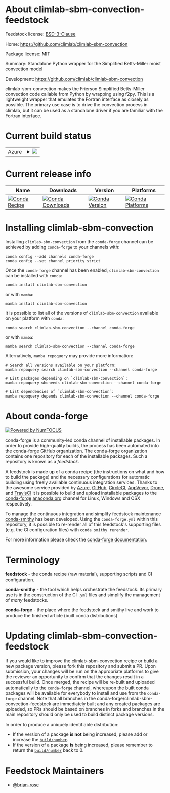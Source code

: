 About climlab-sbm-convection-feedstock
======================================

Feedstock license: [BSD-3-Clause](https://github.com/conda-forge/climlab-sbm-convection-feedstock/blob/main/LICENSE.txt)

Home: https://github.com/climlab/climlab-sbm-convection

Package license: MIT

Summary: Standalone Python wrapper for the Simplified Betts-Miller moist convection model

Development: https://github.com/climlab/climlab-sbm-convection

climlab-sbm-convection makes the Frierson Simplified Betts-Miller convection code callable from Python by wrapping using f2py. This is a lightweight wrapper that emulates the Fortran interface as closely as possible. The primary use case is to drive the convection process in climlab, but it can be used as a standalone driver if you are familiar with the Fortran interface.


Current build status
====================


<table>
    
  <tr>
    <td>Azure</td>
    <td>
      <details>
        <summary>
          <a href="https://dev.azure.com/conda-forge/feedstock-builds/_build/latest?definitionId=23040&branchName=main">
            <img src="https://dev.azure.com/conda-forge/feedstock-builds/_apis/build/status/climlab-sbm-convection-feedstock?branchName=main">
          </a>
        </summary>
        <table>
          <thead><tr><th>Variant</th><th>Status</th></tr></thead>
          <tbody><tr>
              <td>linux_64_numpy1.23python3.11.____cpython</td>
              <td>
                <a href="https://dev.azure.com/conda-forge/feedstock-builds/_build/latest?definitionId=23040&branchName=main">
                  <img src="https://dev.azure.com/conda-forge/feedstock-builds/_apis/build/status/climlab-sbm-convection-feedstock?branchName=main&jobName=linux&configuration=linux%20linux_64_numpy1.23python3.11.____cpython" alt="variant">
                </a>
              </td>
            </tr><tr>
              <td>linux_64_numpy1.26python3.12.____cpython</td>
              <td>
                <a href="https://dev.azure.com/conda-forge/feedstock-builds/_build/latest?definitionId=23040&branchName=main">
                  <img src="https://dev.azure.com/conda-forge/feedstock-builds/_apis/build/status/climlab-sbm-convection-feedstock?branchName=main&jobName=linux&configuration=linux%20linux_64_numpy1.26python3.12.____cpython" alt="variant">
                </a>
              </td>
            </tr><tr>
              <td>osx_64_numpy1.23python3.11.____cpython</td>
              <td>
                <a href="https://dev.azure.com/conda-forge/feedstock-builds/_build/latest?definitionId=23040&branchName=main">
                  <img src="https://dev.azure.com/conda-forge/feedstock-builds/_apis/build/status/climlab-sbm-convection-feedstock?branchName=main&jobName=osx&configuration=osx%20osx_64_numpy1.23python3.11.____cpython" alt="variant">
                </a>
              </td>
            </tr><tr>
              <td>osx_64_numpy1.26python3.12.____cpython</td>
              <td>
                <a href="https://dev.azure.com/conda-forge/feedstock-builds/_build/latest?definitionId=23040&branchName=main">
                  <img src="https://dev.azure.com/conda-forge/feedstock-builds/_apis/build/status/climlab-sbm-convection-feedstock?branchName=main&jobName=osx&configuration=osx%20osx_64_numpy1.26python3.12.____cpython" alt="variant">
                </a>
              </td>
            </tr>
          </tbody>
        </table>
      </details>
    </td>
  </tr>
</table>

Current release info
====================

| Name | Downloads | Version | Platforms |
| --- | --- | --- | --- |
| [![Conda Recipe](https://img.shields.io/badge/recipe-climlab--sbm--convection-green.svg)](https://anaconda.org/conda-forge/climlab-sbm-convection) | [![Conda Downloads](https://img.shields.io/conda/dn/conda-forge/climlab-sbm-convection.svg)](https://anaconda.org/conda-forge/climlab-sbm-convection) | [![Conda Version](https://img.shields.io/conda/vn/conda-forge/climlab-sbm-convection.svg)](https://anaconda.org/conda-forge/climlab-sbm-convection) | [![Conda Platforms](https://img.shields.io/conda/pn/conda-forge/climlab-sbm-convection.svg)](https://anaconda.org/conda-forge/climlab-sbm-convection) |

Installing climlab-sbm-convection
=================================

Installing `climlab-sbm-convection` from the `conda-forge` channel can be achieved by adding `conda-forge` to your channels with:

```
conda config --add channels conda-forge
conda config --set channel_priority strict
```

Once the `conda-forge` channel has been enabled, `climlab-sbm-convection` can be installed with `conda`:

```
conda install climlab-sbm-convection
```

or with `mamba`:

```
mamba install climlab-sbm-convection
```

It is possible to list all of the versions of `climlab-sbm-convection` available on your platform with `conda`:

```
conda search climlab-sbm-convection --channel conda-forge
```

or with `mamba`:

```
mamba search climlab-sbm-convection --channel conda-forge
```

Alternatively, `mamba repoquery` may provide more information:

```
# Search all versions available on your platform:
mamba repoquery search climlab-sbm-convection --channel conda-forge

# List packages depending on `climlab-sbm-convection`:
mamba repoquery whoneeds climlab-sbm-convection --channel conda-forge

# List dependencies of `climlab-sbm-convection`:
mamba repoquery depends climlab-sbm-convection --channel conda-forge
```


About conda-forge
=================

[![Powered by
NumFOCUS](https://img.shields.io/badge/powered%20by-NumFOCUS-orange.svg?style=flat&colorA=E1523D&colorB=007D8A)](https://numfocus.org)

conda-forge is a community-led conda channel of installable packages.
In order to provide high-quality builds, the process has been automated into the
conda-forge GitHub organization. The conda-forge organization contains one repository
for each of the installable packages. Such a repository is known as a *feedstock*.

A feedstock is made up of a conda recipe (the instructions on what and how to build
the package) and the necessary configurations for automatic building using freely
available continuous integration services. Thanks to the awesome service provided by
[Azure](https://azure.microsoft.com/en-us/services/devops/), [GitHub](https://github.com/),
[CircleCI](https://circleci.com/), [AppVeyor](https://www.appveyor.com/),
[Drone](https://cloud.drone.io/welcome), and [TravisCI](https://travis-ci.com/)
it is possible to build and upload installable packages to the
[conda-forge](https://anaconda.org/conda-forge) [anaconda.org](https://anaconda.org/)
channel for Linux, Windows and OSX respectively.

To manage the continuous integration and simplify feedstock maintenance
[conda-smithy](https://github.com/conda-forge/conda-smithy) has been developed.
Using the ``conda-forge.yml`` within this repository, it is possible to re-render all of
this feedstock's supporting files (e.g. the CI configuration files) with ``conda smithy rerender``.

For more information please check the [conda-forge documentation](https://conda-forge.org/docs/).

Terminology
===========

**feedstock** - the conda recipe (raw material), supporting scripts and CI configuration.

**conda-smithy** - the tool which helps orchestrate the feedstock.
                   Its primary use is in the construction of the CI ``.yml`` files
                   and simplify the management of *many* feedstocks.

**conda-forge** - the place where the feedstock and smithy live and work to
                  produce the finished article (built conda distributions)


Updating climlab-sbm-convection-feedstock
=========================================

If you would like to improve the climlab-sbm-convection recipe or build a new
package version, please fork this repository and submit a PR. Upon submission,
your changes will be run on the appropriate platforms to give the reviewer an
opportunity to confirm that the changes result in a successful build. Once
merged, the recipe will be re-built and uploaded automatically to the
`conda-forge` channel, whereupon the built conda packages will be available for
everybody to install and use from the `conda-forge` channel.
Note that all branches in the conda-forge/climlab-sbm-convection-feedstock are
immediately built and any created packages are uploaded, so PRs should be based
on branches in forks and branches in the main repository should only be used to
build distinct package versions.

In order to produce a uniquely identifiable distribution:
 * If the version of a package **is not** being increased, please add or increase
   the [``build/number``](https://docs.conda.io/projects/conda-build/en/latest/resources/define-metadata.html#build-number-and-string).
 * If the version of a package **is** being increased, please remember to return
   the [``build/number``](https://docs.conda.io/projects/conda-build/en/latest/resources/define-metadata.html#build-number-and-string)
   back to 0.

Feedstock Maintainers
=====================

* [@brian-rose](https://github.com/brian-rose/)

